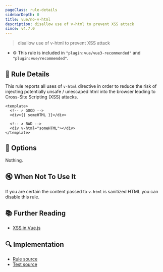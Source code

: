 ```yaml
---
pageClass: rule-details
sidebarDepth: 0
title: vue/no-v-html
description: disallow use of v-html to prevent XSS attack
since: v4.7.0
---
```

> disallow use of v-html to prevent XSS attack

- :gear: This rule is included in `"plugin:vue/vue3-recommended"` and `"plugin:vue/recommended"`.

## :book: Rule Details

This rule reports all uses of `v-html` directive in order to reduce the risk of injecting potentially unsafe / unescaped html into the browser leading to Cross-Site Scripting (XSS) attacks.

<eslint-code-block :rules="{'vue/no-v-html': ['error']}">

```vue
<template>
  <!-- ✓ GOOD -->
  <div>{{ someHTML }}</div>

  <!-- ✗ BAD -->
  <div v-html="someHTML"></div>
</template>
```

</eslint-code-block>

## :wrench: Options

Nothing.

## :mute: When Not To Use It

If you are certain the content passed to `v-html` is sanitized HTML you can disable this rule.

## :books: Further Reading

- [XSS in Vue.js](https://blog.sqreen.io/xss-in-vue-js/)

## :mag: Implementation

- [Rule source](https://github.com/vuejs/eslint-plugin-vue/blob/master/lib/rules/no-v-html.js)
- [Test source](https://github.com/vuejs/eslint-plugin-vue/blob/master/tests/lib/rules/no-v-html.js)
